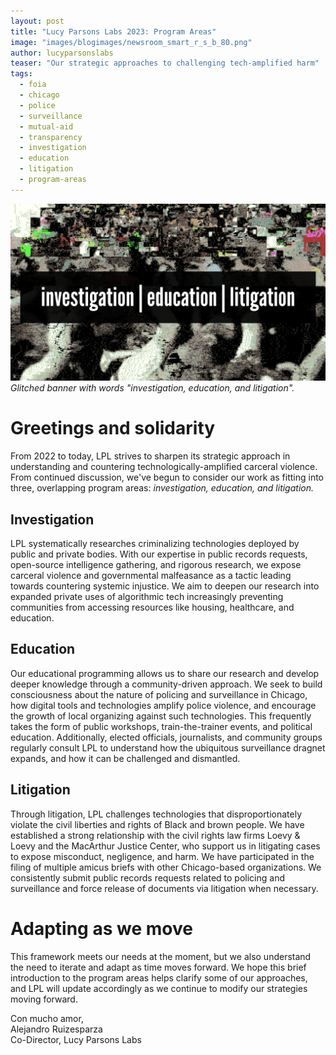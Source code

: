 ```yaml
---
layout: post
title: "Lucy Parsons Labs 2023: Program Areas"
image: "images/blogimages/newsroom_smart_r_s_b_80.png"
author: lucyparsonslabs
teaser: "Our strategic approaches to challenging tech-amplified harm"
tags:
  - foia
  - chicago
  - police
  - surveillance
  - mutual-aid
  - transparency
  - investigation
  - education
  - litigation
  - program-areas
---
```

![](/images/lpl-iel-banner.png)
*Glitched banner with words "investigation, education, and litigation".*

# Greetings and solidarity

From 2022 to today, LPL strives to sharpen its strategic approach in understanding and countering technologically-amplified carceral violence. From continued discussion, we've begun to consider our work as fitting into three, overlapping program areas: *investigation, education, and litigation.*

## Investigation
LPL systematically researches criminalizing technologies deployed by public and private bodies. With our expertise in public records requests, open-source intelligence gathering, and rigorous research, we expose carceral violence and governmental malfeasance as a tactic leading towards countering systemic injustice. We aim to deepen our research into expanded private uses of algorithmic tech increasingly preventing communities from accessing resources like housing, healthcare, and education.

## Education
Our educational programming allows us to share our research and develop deeper knowledge through a community-driven approach. We seek to build consciousness about the nature of policing and surveillance in Chicago, how digital tools and technologies amplify police violence, and encourage the growth of local organizing against such technologies. This frequently takes the form of public workshops, train-the-trainer events, and political education. Additionally, elected officials, journalists, and community groups regularly consult LPL to understand how the ubiquitous surveillance dragnet expands, and how it can be challenged and dismantled.

## Litigation
Through litigation, LPL challenges technologies that disproportionately violate the civil liberties and rights of Black and brown people. We have established a strong relationship with the civil rights law firms Loevy & Loevy and the MacArthur Justice Center, who support us in litigating cases to expose misconduct, negligence, and harm. We have participated in the filing of multiple amicus briefs with other Chicago-based organizations. We consistently submit public records requests related to policing and surveillance and force release of documents via litigation when necessary.

# Adapting as we move
This framework meets our needs at the moment, but we also understand the need to iterate and adapt as time moves forward. We hope this brief introduction to the program areas helps clarify some of our approaches, and LPL will update accordingly as we continue to modify our strategies moving forward.

Con mucho amor,<br>
Alejandro Ruizesparza<br>
Co-Director, Lucy Parsons Labs
